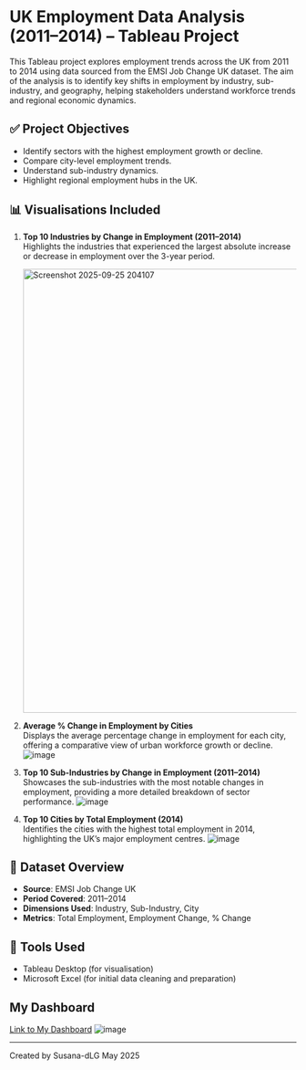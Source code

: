 
# UK Employment Data Analysis (2011–2014) – Tableau Project

This Tableau project explores employment trends across the UK from 2011 to 2014 using data sourced from the EMSI Job Change UK dataset. The aim of the analysis is to identify key shifts in employment by industry, sub-industry, and geography, helping stakeholders understand workforce trends and regional economic dynamics.

## ✅ Project Objectives

- Identify sectors with the highest employment growth or decline.
- Compare city-level employment trends.
- Understand sub-industry dynamics.
- Highlight regional employment hubs in the UK.


## 📊 Visualisations Included

1. **Top 10 Industries by Change in Employment (2011–2014)**  
   Highlights the industries that experienced the largest absolute increase or decrease in employment over the 3-year period.

   <img width="1480" height="778" alt="Screenshot 2025-09-25 204107" src="https://github.com/user-attachments/assets/3022176d-1ef9-47d7-84d9-27b17b02fb8c" />


3. **Average % Change in Employment by Cities**  
   Displays the average percentage change in employment for each city, offering a comparative view of urban workforce growth or decline.
   ![image](<img width="1426" height="774" alt="image" src="https://github.com/user-attachments/assets/d9143bb7-e9f6-4564-b30d-a809026384d5" />
)


4. **Top 10 Sub-Industries by Change in Employment (2011–2014)**  
   Showcases the sub-industries with the most notable changes in employment, providing a more detailed breakdown of sector performance.
    ![image](https://github.com/user-attachments/assets/6e224c08-3e7e-4af9-a789-1bb7ebd4a650)




5. **Top 10 Cities by Total Employment (2014)**  
   Identifies the cities with the highest total employment in 2014, highlighting the UK’s major employment centres.
   ![image](<img width="1480" height="778" alt="image" src="https://github.com/user-attachments/assets/32e9b674-436d-4132-9015-9481a21dbb55" />
)



## 📁 Dataset Overview

- **Source**: EMSI Job Change UK
- **Period Covered**: 2011–2014
- **Dimensions Used**: Industry, Sub-Industry, City
- **Metrics**: Total Employment, Employment Change, % Change


## 📌 Tools Used

- Tableau Desktop (for visualisation)
- Microsoft Excel (for initial data cleaning and preparation)

## My Dashboard
  

[Link to My Dashboard](https://public.tableau.com/app/profile/susana.de.lama/viz/UKEmploymentdata_17466160810580/Dashboard1)
![image](https://github.com/user-attachments/assets/fd140d81-e6f3-49b7-8817-81f61f80c324)

---
Created by Susana-dLG
May 2025





 
